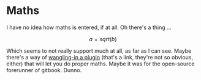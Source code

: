 # Maths

I have no idea how maths is entered, if at all. Oh there's a thing ...

$$
a = sqrt(b)
$$

Which seems to not really support much at all, as far as I can see. Maybe there's a way of [wangling-in a plugin](https://daggerok.github.io/fork-JozoVilcek-gradle-gitbook-example/chapter-1/math.html) \(that's a link, they're not so obvious, either\) that will let you do proper maths. Maybe it was for the open-source forerunner of gitbook. Dunno.

